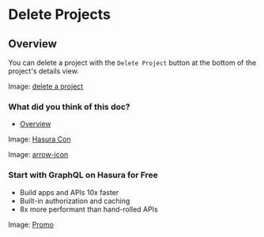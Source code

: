 # Delete Projects

## Overview​

You can delete a project with the `Delete Project` button at the bottom of the project's details view.

Image: [ delete a project ](https://hasura.io/docs/assets/images/projects-delete-3d167b833db153d2413a910da2b45718.png)

### What did you think of this doc?

- [ Overview ](https://hasura.io/docs/latest/hasura-cloud/projects/delete/#overview)


Image: [ Hasura Con ](https://res.cloudinary.com/dh8fp23nd/image/upload/v1686154570/hasura-con-2023/has-con-light-date_r2a2ud.png)

Image: [ arrow-icon ](https://res.cloudinary.com/dh8fp23nd/image/upload/v1683723549/main-web/chevron-right_ldbi7d.png)

### Start with GraphQL on Hasura for Free

- Build apps and APIs 10x faster
- Built-in authorization and caching
- 8x more performant than hand-rolled APIs


Image: [ Promo ](https://hasura.io/docs/assets/images/hasura-free-ff60e409244e0ea12b5a3045d1a9096b.png)